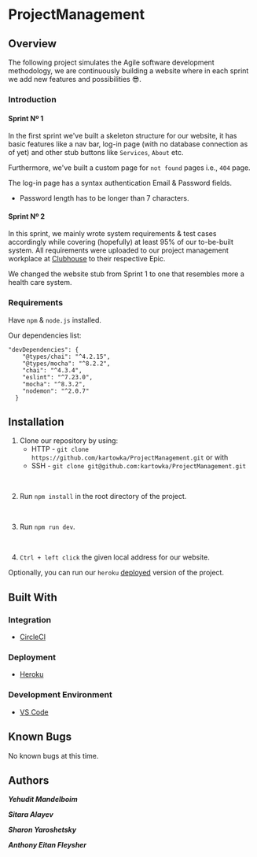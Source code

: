 # ProjectManagement

## Overview
The following project simulates the Agile software development methodology, we are continuously building a website where in each sprint we add new features and possibilities :sunglasses:.

### Introduction
#### Sprint Nº 1
In the first sprint we've built a skeleton structure for our website, it has basic features like a nav bar, log-in page (with no database connection as of yet) and other stub buttons like `Services`, `About` etc.

Furthermore, we've built a custom page for `not found` pages i.e., `404` page.

The log-in page has a syntax authentication Email & Password fields.
- Password length has to be longer than 7 characters.


#### Sprint Nº 2
In this sprint, we mainly wrote system requirements & test cases accordingly while covering (hopefully) at least 95% of our to-be-built system. All requirements were uploaded to our project management workplace at [Clubhouse](https://clubhouse.io/) to their respective Epic.

We changed the website stub from Sprint 1 to one that resembles more a health care system.
 
### Requirements
Have `npm` & `node.js` installed.

Our dependencies list:
```
"devDependencies": {
    "@types/chai": "^4.2.15",
    "@types/mocha": "^8.2.2",
    "chai": "^4.3.4",
    "eslint": "^7.23.0",
    "mocha": "^8.3.2",
    "nodemon": "^2.0.7"
  }
```
## Installation
1. Clone our repository by using:
    * HTTP - `git clone https://github.com/kartowka/ProjectManagement.git` or with
    * SSH - `git clone git@github.com:kartowka/ProjectManagement.git`
<br/>

2. Run `npm install` in the root directory of the project.
<br/>

3. Run `npm run dev`.
<br/>

4. `Ctrl + left click` the given local address for our website.

Optionally, you can run our `heroku` [deployed](https://projectmanagmentsce.herokuapp.com/) version of the project.
## Built With
### Integration
- [CircleCI](https://circleci.com/)
### Deployment
- [Heroku](https://www.heroku.com/)
### Development Environment
- [VS Code](https://code.visualstudio.com/)
## Known Bugs
No known bugs at this time.
## Authors
___Yehudit Mandelboim___

___Sitara Alayev___

___Sharon Yaroshetsky___

___Anthony Eitan Fleysher___

